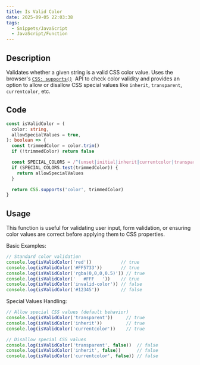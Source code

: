 ```yaml
---
title: Is Valid Color
date: 2025-09-05 22:03:38
tags:
  - Snippets/JavaScript
  - JavaScript/Function
---
```


## Description

Validates whether a given string is a valid CSS color value. Uses the browser's [`CSS: supports()`](https://developer.mozilla.org/en-US/docs/Web/API/CSS/supports_static)  API to check color validity and provides an option to allow or disallow CSS special values like `inherit`, `transparent`, `currentcolor`, etc.

## Code

```typescript
const isValidColor = (
  color: string,
  allowSpecialValues = true, 
): boolean => {
  const trimmedColor = color.trim()
  if (!trimmedColor) return false

  const SPECIAL_COLORS = /^(unset|initial|inherit|currentcolor|transparent)$/i
  if (SPECIAL_COLORS.test(trimmedColor)) {
    return allowSpecialValues
  }

  return CSS.supports('color', trimmedColor)
}
```

## Usage

This function is useful for validating user input, form validation, or ensuring color values are correct before applying them to CSS properties.

Basic Examples:

```typescript
// Standard color validation
console.log(isValidColor('red'))           // true
console.log(isValidColor('#FF5733'))       // true  
console.log(isValidColor('rgba(0,0,0,0.5)')) // true
console.log(isValidColor('   #FFF   '))    // true 
console.log(isValidColor('invalid-color')) // false
console.log(isValidColor('#12345'))        // false 
```

Special Values Handling:

```typescript
// Allow special CSS values (default behavior)
console.log(isValidColor('transparent'))     // true
console.log(isValidColor('inherit'))         // true
console.log(isValidColor('currentcolor'))    // true

// Disallow special CSS values
console.log(isValidColor('transparent', false))  // false
console.log(isValidColor('inherit', false))      // false
console.log(isValidColor('currentcolor', false)) // false
```
